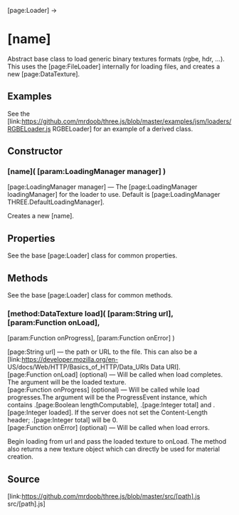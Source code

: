 [page:Loader] →

# [name]

Abstract base class to load generic binary textures formats (rgbe, hdr, ...).
This uses the [page:FileLoader] internally for loading files, and creates a
new [page:DataTexture].

## Examples

See the
[link:https://github.com/mrdoob/three.js/blob/master/examples/jsm/loaders/RGBELoader.js
RGBELoader] for an example of a derived class.

## Constructor

### [name]( [param:LoadingManager manager] )

[page:LoadingManager manager] — The [page:LoadingManager loadingManager] for
the loader to use. Default is [page:LoadingManager
THREE.DefaultLoadingManager].  
  
Creates a new [name].

## Properties

See the base [page:Loader] class for common properties.

## Methods

See the base [page:Loader] class for common methods.

###  [method:DataTexture load]( [param:String url], [param:Function onLoad],
[param:Function onProgress], [param:Function onError] )

[page:String url] — the path or URL to the file. This can also be a
[link:https://developer.mozilla.org/en-
US/docs/Web/HTTP/Basics_of_HTTP/Data_URIs Data URI].  
[page:Function onLoad] (optional) — Will be called when load completes. The
argument will be the loaded texture.  
[page:Function onProgress] (optional) — Will be called while load
progresses.The argument will be the ProgressEvent instance, which contains
.[page:Boolean lengthComputable], .[page:Integer total] and .[page:Integer
loaded]. If the server does not set the Content-Length header; .[page:Integer
total] will be 0.  
[page:Function onError] (optional) — Will be called when load errors.  

Begin loading from url and pass the loaded texture to onLoad. The method also
returns a new texture object which can directly be used for material creation.

## Source

[link:https://github.com/mrdoob/three.js/blob/master/src/[path].js
src/[path].js]

